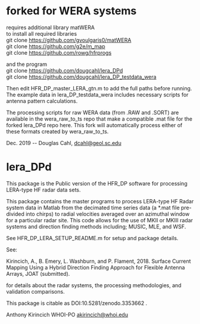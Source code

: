 # forked for WERA systems
requires additional library matWERA  
to install all required libraries  
git clone https://github.com/gvoulgaris0/matWERA  
git clone https://github.com/g2e/m_map  
git clone https://github.com/rowg/hfrprogs  

and the program  
git clone https://github.com/dougcahl/lera_DPd  
git clone https://github.com/dougcahl/lera_DP_testdata_wera  

Then edit HFR_DP_master_LERA_gtn.m to add the full paths before running.     
The example data in lera_DP_testdata_wera includes necessary scripts for antenna pattern calculations. 

The processing scripts for raw WERA data (from .RAW and .SORT) are available in the wera_raw_to_ts repo that make a compatible .mat file for the forked lera_DPd repo here. This fork will automatically process either of these formats created by wera_raw_to_ts. 

Dec. 2019 -- Douglas Cahl, dcahl@geol.sc.edu



# lera_DPd

This package is the Public version of the HFR_DP software for processing LERA-type HF radar data sets.

This package contains the master programs to process LERA-type HF Radar system data in Matlab from the decimated time series data (a *.mat file pre-divided into chirps) to radial velocities averaged over an azimuthal window for a particular radar site.  This code allows for the use of MKII or MKIII radar systems and direction finding methods including; MUSIC, MLE, and WSF. 

See HFR_DP_LERA_SETUP_README.m for setup and package details.

See:

Kirincich, A., B. Emery, L. Washburn, and P. Flament, 2018. Surface Current Mapping Using a Hybrid Direction Finding Approach for Flexible Antenna Arrays, JOAT (submitted). 

for details about the radar systems, the processing methodologies, and validation comparisons.

This package is citable as DOI:10.5281/zenodo.3353662 .

Anthony Kirincich 
WHOI-PO 
akirincich@whoi.edu
